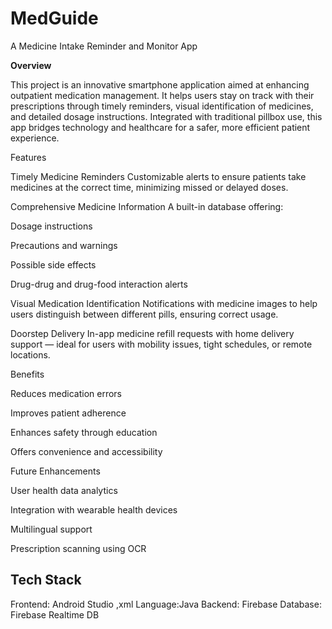 # MedGuide

A Medicine Intake Reminder and Monitor App

<b>Overview</b>

This project is an innovative smartphone application aimed at enhancing outpatient medication management. It helps users stay on track with their prescriptions through timely reminders, visual identification of medicines, and detailed dosage instructions. Integrated with traditional pillbox use, this app bridges technology and healthcare for a safer, more efficient patient experience.

Features

Timely Medicine Reminders
Customizable alerts to ensure patients take medicines at the correct time, minimizing missed or delayed doses.

Comprehensive Medicine Information
A built-in database offering:

Dosage instructions

Precautions and warnings

Possible side effects

Drug-drug and drug-food interaction alerts

Visual Medication Identification
Notifications with medicine images to help users distinguish between different pills, ensuring correct usage.

Doorstep Delivery
In-app medicine refill requests with home delivery support — ideal for users with mobility issues, tight schedules, or remote locations.

Benefits

Reduces medication errors

Improves patient adherence

Enhances safety through education

Offers convenience and accessibility

Future Enhancements

User health data analytics

Integration with wearable health devices

Multilingual support

Prescription scanning using OCR

<h2>Tech Stack</h2>
Frontend: Android Studio ,xml
Language:Java
Backend: Firebase
Database: Firebase Realtime DB
